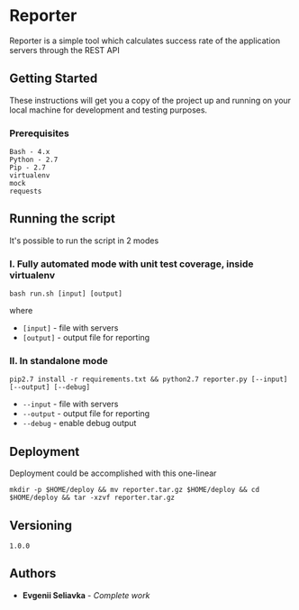 # Reporter
Reporter is a simple tool which calculates success rate of the application servers through the REST API

## Getting Started

These instructions will get you a copy of the project up and running on your local machine for development and testing purposes.

### Prerequisites
```
Bash - 4.x
Python - 2.7
Pip - 2.7
virtualenv
mock
requests
```

## Running the script
It's possible to run the script in 2 modes

### I. Fully automated mode with unit test coverage, inside virtualenv
```
bash run.sh [input] [output]
```
where

* `[input]` - file with servers
* `[output]` - output file for reporting

### II. In standalone mode
```
pip2.7 install -r requirements.txt && python2.7 reporter.py [--input] [--output] [--debug]
```
* `--input` - file with servers
* `--output` - output file for reporting
* `--debug` - enable debug output

## Deployment
Deployment could be accomplished with this one-linear
```
mkdir -p $HOME/deploy && mv reporter.tar.gz $HOME/deploy && cd $HOME/deploy && tar -xzvf reporter.tar.gz
```
## Versioning
`1.0.0`

## Authors
* **Evgenii Seliavka** - *Complete work*
